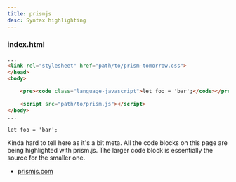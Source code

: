 ```yaml
---
title: prismjs
desc: Syntax highlighting
---
```

### index.html
```html
...
<link rel="stylesheet" href="path/to/prism-tomorrow.css">
</head>
<body>

    <pre><code class="language-javascript">let foo = 'bar';</code></pre>

    <script src="path/to/prism.js"></script>
</body>
...
```

<div class="results">
    <pre><code class="language-javascript">let foo = 'bar';</code></pre>
</div>

<div class="details">
    <p>Kinda hard to tell here as it's a bit meta. All the code blocks on this page are being highlighted with prism.js. The larger code block is essentially the source for the smaller one.</p>
    <ul>
        <li><a href="https://prismjs.com">prismjs.com</a></li>
    </ul>
</div>
